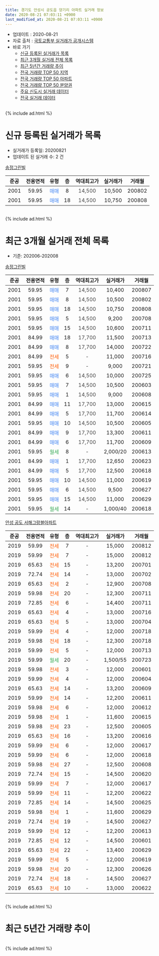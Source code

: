 ```yaml
---
title: 경기도 안성시 공도읍 양기리 아파트 실거래 정보
date: 2020-08-21 07:03:11 +0900
last_modified_at: 2020-08-21 07:03:11 +0900
---
```


* 업데이트 : 2020-08-21
* 자료 출처 : [국토교통부 실거래가 공개시스템](http://rt.molit.go.kr)
* 바로 가기
    * [신규 등록된 실거래가 목록](#신규-등록된-실거래가-목록)
    * [최근 3개월 실거래 전체 목록](#최근-3개월-실거래-전체-목록)
    * [최근 5년간 거래량 추이](#최근-5년간-거래량-추이)
    * [전국 거래량 TOP 50 지역](https://inasie.github.io/apt-trade-info/최근-3개월-전국에서-가장-거래가-많이-발생한-지역)
    * [전국 거래량 TOP 50 아파트](https://inasie.github.io/apt-trade-info/최근-3개월-전국에서-가장-거래가-많이-발생한-아파트)
    * [전국 거래량 TOP 50 분양권](https://inasie.github.io/apt-trade-info/최근-3개월-전국에서-가장-거래가-많이-발생한-분양권)
    * [주요 신도시 실거래 데이터](https://inasie.github.io/apt-trade-info/주요-신도시)
    * [전국 실거래 데이터](https://inasie.github.io/apt-trade-info/전국)
<br>
{% include ad.html %}
<br>

# 신규 등록된 실거래가 목록
* 실거래가 등록일: 20200821
* 업데이트 된 실거래 수: 2 건


[송정그린빌](https://search.naver.com/search.naver?query=%EA%B2%BD%EA%B8%B0%EB%8F%84+%EC%95%88%EC%84%B1%EC%8B%9C+%EA%B3%B5%EB%8F%84%EC%9D%8D+%EC%96%91%EA%B8%B0%EB%A6%AC+%EC%86%A1%EC%A0%95%EA%B7%B8%EB%A6%B0%EB%B9%8C)

|준공|전용면적|유형|층|역대최고가|실거래가|거래월|
|:---:|:---:|:---:|:---:|:---:|:---:|:---:|
|2001|59.95|<span style="color:#4285f3">매매</span>|8|<span style="color:#444444">14,500</span>|10,500|200802|
|2001|59.95|<span style="color:#4285f3">매매</span>|18|<span style="color:#444444">14,500</span>|10,750|200808|


<br>
{% include ad.html %}
<br>

# 최근 3개월 실거래 전체 목록
* 기준: 202006-202008


[송정그린빌](https://search.naver.com/search.naver?query=%EA%B2%BD%EA%B8%B0%EB%8F%84+%EC%95%88%EC%84%B1%EC%8B%9C+%EA%B3%B5%EB%8F%84%EC%9D%8D+%EC%96%91%EA%B8%B0%EB%A6%AC+%EC%86%A1%EC%A0%95%EA%B7%B8%EB%A6%B0%EB%B9%8C)

|준공|전용면적|유형|층|역대최고가|실거래가|거래월|
|:---:|:---:|:---:|:---:|:---:|:---:|:---:|
|2001|59.95|<span style="color:#4285f3">매매</span>|7|<span style="color:#444444">14,500</span>|10,400|200807|
|2001|59.95|<span style="color:#4285f3">매매</span>|8|<span style="color:#444444">14,500</span>|10,500|200802|
|2001|59.95|<span style="color:#4285f3">매매</span>|18|<span style="color:#444444">14,500</span>|10,750|200808|
|2001|59.95|<span style="color:#4285f3">매매</span>|5|<span style="color:#444444">14,500</span>|9,200|200708|
|2001|59.95|<span style="color:#4285f3">매매</span>|15|<span style="color:#444444">14,500</span>|10,600|200711|
|2001|84.99|<span style="color:#4285f3">매매</span>|18|<span style="color:#444444">17,700</span>|11,500|200713|
|2001|84.99|<span style="color:#4285f3">매매</span>|8|<span style="color:#444444">17,700</span>|14,000|200722|
|2001|84.99|<span style="color:#ff5a00">전세</span>|5|<span style="color:#444444">-</span>|11,000|200716|
|2001|59.95|<span style="color:#ff5a00">전세</span>|9|<span style="color:#444444">-</span>|9,000|200721|
|2001|59.95|<span style="color:#4285f3">매매</span>|6|<span style="color:#444444">14,500</span>|10,000|200725|
|2001|59.95|<span style="color:#4285f3">매매</span>|7|<span style="color:#444444">14,500</span>|10,500|200603|
|2001|59.95|<span style="color:#4285f3">매매</span>|1|<span style="color:#444444">14,500</span>|9,000|200608|
|2001|84.99|<span style="color:#4285f3">매매</span>|11|<span style="color:#444444">17,700</span>|13,000|200615|
|2001|84.99|<span style="color:#4285f3">매매</span>|5|<span style="color:#444444">17,700</span>|11,700|200614|
|2001|59.95|<span style="color:#4285f3">매매</span>|10|<span style="color:#444444">14,500</span>|10,500|200605|
|2001|84.99|<span style="color:#4285f3">매매</span>|9|<span style="color:#444444">17,700</span>|13,300|200611|
|2001|84.99|<span style="color:#4285f3">매매</span>|6|<span style="color:#444444">17,700</span>|11,700|200609|
|2001|59.95|<span style="color:#34a853">월세</span>|8|<span style="color:#444444">-</span>|2,000/20|200613|
|2001|84.99|<span style="color:#4285f3">매매</span>|1|<span style="color:#444444">17,700</span>|12,650|200623|
|2001|84.99|<span style="color:#4285f3">매매</span>|5|<span style="color:#444444">17,700</span>|12,500|200618|
|2001|59.95|<span style="color:#4285f3">매매</span>|10|<span style="color:#444444">14,500</span>|11,000|200619|
|2001|59.95|<span style="color:#4285f3">매매</span>|6|<span style="color:#444444">14,500</span>|9,500|200627|
|2001|59.95|<span style="color:#4285f3">매매</span>|15|<span style="color:#444444">14,500</span>|11,000|200629|
|2001|59.95|<span style="color:#34a853">월세</span>|14|<span style="color:#444444">-</span>|1,000/40|200618|

[안성 공도 서해그랑블아파트](https://search.naver.com/search.naver?query=%EA%B2%BD%EA%B8%B0%EB%8F%84+%EC%95%88%EC%84%B1%EC%8B%9C+%EA%B3%B5%EB%8F%84%EC%9D%8D+%EC%96%91%EA%B8%B0%EB%A6%AC+%EC%95%88%EC%84%B1+%EA%B3%B5%EB%8F%84+%EC%84%9C%ED%95%B4%EA%B7%B8%EB%9E%91%EB%B8%94%EC%95%84%ED%8C%8C%ED%8A%B8)

|준공|전용면적|유형|층|역대최고가|실거래가|거래월|
|:---:|:---:|:---:|:---:|:---:|:---:|:---:|
|2019|59.99|<span style="color:#ff5a00">전세</span>|7|<span style="color:#444444">-</span>|15,000|200812|
|2019|59.99|<span style="color:#ff5a00">전세</span>|7|<span style="color:#444444">-</span>|15,000|200812|
|2019|65.63|<span style="color:#ff5a00">전세</span>|15|<span style="color:#444444">-</span>|13,200|200701|
|2019|72.74|<span style="color:#ff5a00">전세</span>|14|<span style="color:#444444">-</span>|13,000|200702|
|2019|65.63|<span style="color:#ff5a00">전세</span>|2|<span style="color:#444444">-</span>|12,900|200708|
|2019|59.98|<span style="color:#ff5a00">전세</span>|20|<span style="color:#444444">-</span>|12,300|200711|
|2019|72.85|<span style="color:#ff5a00">전세</span>|6|<span style="color:#444444">-</span>|14,400|200711|
|2019|65.63|<span style="color:#ff5a00">전세</span>|4|<span style="color:#444444">-</span>|13,000|200716|
|2019|65.63|<span style="color:#ff5a00">전세</span>|5|<span style="color:#444444">-</span>|13,000|200704|
|2019|59.99|<span style="color:#ff5a00">전세</span>|4|<span style="color:#444444">-</span>|12,000|200718|
|2019|59.98|<span style="color:#ff5a00">전세</span>|18|<span style="color:#444444">-</span>|12,300|200718|
|2019|59.99|<span style="color:#ff5a00">전세</span>|5|<span style="color:#444444">-</span>|12,000|200713|
|2019|59.99|<span style="color:#34a853">월세</span>|20|<span style="color:#444444">-</span>|1,500/55|200723|
|2019|59.98|<span style="color:#ff5a00">전세</span>|3|<span style="color:#444444">-</span>|12,000|200601|
|2019|59.99|<span style="color:#ff5a00">전세</span>|4|<span style="color:#444444">-</span>|12,000|200604|
|2019|65.63|<span style="color:#ff5a00">전세</span>|14|<span style="color:#444444">-</span>|13,200|200609|
|2019|59.99|<span style="color:#ff5a00">전세</span>|14|<span style="color:#444444">-</span>|12,200|200611|
|2019|59.98|<span style="color:#ff5a00">전세</span>|6|<span style="color:#444444">-</span>|12,000|200612|
|2019|59.98|<span style="color:#ff5a00">전세</span>|1|<span style="color:#444444">-</span>|11,600|200615|
|2019|59.98|<span style="color:#ff5a00">전세</span>|23|<span style="color:#444444">-</span>|12,500|200605|
|2019|65.63|<span style="color:#ff5a00">전세</span>|16|<span style="color:#444444">-</span>|13,200|200616|
|2019|59.99|<span style="color:#ff5a00">전세</span>|6|<span style="color:#444444">-</span>|12,000|200617|
|2019|59.99|<span style="color:#ff5a00">전세</span>|6|<span style="color:#444444">-</span>|12,000|200618|
|2019|59.98|<span style="color:#ff5a00">전세</span>|27|<span style="color:#444444">-</span>|12,500|200608|
|2019|72.74|<span style="color:#ff5a00">전세</span>|15|<span style="color:#444444">-</span>|14,500|200620|
|2019|59.99|<span style="color:#ff5a00">전세</span>|7|<span style="color:#444444">-</span>|12,000|200617|
|2019|59.99|<span style="color:#ff5a00">전세</span>|11|<span style="color:#444444">-</span>|12,200|200622|
|2019|72.85|<span style="color:#ff5a00">전세</span>|14|<span style="color:#444444">-</span>|14,500|200625|
|2019|59.98|<span style="color:#ff5a00">전세</span>|1|<span style="color:#444444">-</span>|11,600|200629|
|2019|72.74|<span style="color:#ff5a00">전세</span>|19|<span style="color:#444444">-</span>|14,500|200627|
|2019|59.99|<span style="color:#ff5a00">전세</span>|12|<span style="color:#444444">-</span>|12,200|200613|
|2019|72.85|<span style="color:#ff5a00">전세</span>|12|<span style="color:#444444">-</span>|14,500|200601|
|2019|65.63|<span style="color:#ff5a00">전세</span>|22|<span style="color:#444444">-</span>|13,400|200629|
|2019|59.99|<span style="color:#ff5a00">전세</span>|5|<span style="color:#444444">-</span>|12,000|200619|
|2019|59.98|<span style="color:#ff5a00">전세</span>|20|<span style="color:#444444">-</span>|12,300|200626|
|2019|72.74|<span style="color:#ff5a00">전세</span>|18|<span style="color:#444444">-</span>|14,500|200627|
|2019|65.63|<span style="color:#ff5a00">전세</span>|10|<span style="color:#444444">-</span>|13,000|200622|


<br>
{% include ad.html %}
<br>

# 최근 5년간 거래량 추이


<div style="width:100%;">
    <canvas id="deal_progress" height="200"></canvas>
</div>

<script>
new Chart(document.getElementById("deal_progress"), {
    type: 'line',
    data: {
        labels: ['201508','201509','201510','201511','201512','201601','201602','201603','201604','201605','201606','201607','201608','201609','201610','201611','201612','201701','201702','201703','201704','201705','201706','201707','201708','201709','201710','201711','201712','201801','201802','201803','201804','201805','201806','201807','201808','201809','201810','201811','201812','201901','201902','201903','201904','201905','201906','201907','201908','201909','201910','201911','201912','202001','202002','202003','202004','202005','202006','202007','202008'],
        datasets: [{
            label: '매매',
            pointRadius: 1,
            data: [5, 2, 9, 0, 2, 3, 3, 3, 8, 6, 3, 8, 6, 15, 5, 2, 4, 2, 2, 5, 9, 8, 3, 5, 5, 2, 1, 8, 4, 1, 2, 2, 4, 5, 3, 4, 4, 1, 4, 3, 1, 5, 3, 4, 6, 6, 14, 13, 7, 5, 7, 2, 6, 2, 2, 7, 1, 6, 12, 5, 3],
            borderColor: "rgba(255, 201, 14, 1)",
            backgroundColor: "rgba(255, 201, 14, 0.5)",
            fill: false,
            lineTension: 0
        },{
            label: '전월세',
            pointRadius: 1,
            data: [1, 3, 4, 3, 3, 1, 2, 5, 6, 2, 0, 5, 2, 4, 3, 0, 2, 0, 4, 4, 2, 0, 4, 1, 2, 1, 0, 3, 1, 0, 0, 0, 1, 2, 4, 2, 4, 2, 3, 3, 7, 0, 3, 6, 3, 12, 14, 21, 8, 5, 3, 19, 19, 14, 25, 24, 26, 31, 26, 13, 2],
            borderColor: "rgba(0, 141, 185, 1)",
            backgroundColor: "rgba(0, 141, 185, 0.5)",
            fill: false,
            lineTension: 0
        }
        ]
    },
    options: {
        responsive: true,
        title: {
            display: false
        },
        tooltips: {
            mode: 'index',
            intersect: false
        },
        hover: {
            mode: 'nearest',
            intersect: true
        },
        scales: {
            xAxes: [{
                display: true,
                scaleLabel: {
                    display: true,
                    labelString: '년/월'
                }
            }],
            yAxes: [{
                display: true,
                ticks: {
                    suggestedMin: 0,
                },
                scaleLabel: {
                    display: true,
                    labelString: '실거래 수'
                }
            }]
        }
    }
});

</script>


<br>
{% include ad.html %}
<br>

